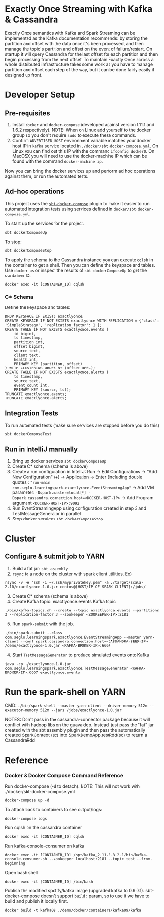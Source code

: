 Exactly Once Streaming with Kafka & Cassandra
=============================================

Exactly Once semantics with Kafka and Spark Streaming can be implemented as the Kafka documentation recommends: by storing the partition and offset with the data once it's been processed, and then manage the topic's partition and offset on the event of failure/restart. On startup it will query Cassandra for the last offset for each partition and then begin processing from the next offset. To maintain Exactly Once across a whole distributed infrastructure takes some work as you have to manage partition and offset each step of the way, but it can be done fairly easily if designed up front.

# Developer Setup

## Pre-requisites

1. Install `docker` and `docker-compose` (developed against version 1.11.1 and 1.6.2 respectively).  NOTE: When on Linux add yourself to the docker group so you don't require `sudo` to execute these commands.
2. Confirm `ADVERTISED_HOST` environment variable matches your docker host IP in `kafka` service located in `./docker/sbt-docker-compose.yml`.  On Linux you can find out this IP with the command `ifconfig docker0`.  On MacOSX you will need to use the docker-machine IP which can be found with the command `docker-machine ip`.

Now you can bring the docker services up and perform ad hoc operations against them, or run the automated tests.

## Ad-hoc operations

This project uses the [`sbt-docker-compose`](https://github.com/Tapad/sbt-docker-compose) plugin to make it easier to run automated integration tests using services defined in `docker/sbt-docker-compose.yml`.

To start up the services for the project.

`sbt dockerComposeUp`

To stop:

`sbt dockerComposeStop`

To apply the schema to the Cassandra instance you can execute `cqlsh` in the container to get a shell.  Then you can define the keyspace and tables.  Use `docker ps` or inspect the results of `sbt dockerComposeUp` to get the container ID.

`docker exec -it [CONTAINER_ID] cqlsh`

### C* Schema

Define the keyspace and tables:

```
DROP KEYSPACE IF EXISTS exactlyonce;
CREATE KEYSPACE IF NOT EXISTS exactlyonce WITH REPLICATION = {'class': 'SimpleStrategy', 'replication_factor': 1 };
CREATE TABLE IF NOT EXISTS exactlyonce.events (
    id bigint,
    ts timestamp,
    partition int,
    offset bigint,
    source text,
    client text,
    health int,
    PRIMARY KEY (partition, offset)
) WITH CLUSTERING ORDER BY (offset DESC);
CREATE TABLE IF NOT EXISTS exactlyonce.alerts (
    ts timestamp,
    source text,
    event_count int,
    PRIMARY KEY (source, ts));
TRUNCATE exactlyonce.events;
TRUNCATE exactlyonce.alerts;
```

## Integration Tests

To run automated tests (make sure services are stopped before you do this)

`sbt dockerComposeTest`

## Run in IntelliJ manually

1. Bring up docker services `sbt dockerComposeUp`
2. Create C* schema (schema is above)
3. Create a run configuration in IntelliJ: Run -> Edit Configurations -> "Add New Configuration" (+) -> Application -> Enter (including double quotes): `"run-main com.seglo.learningspark.exactlyonce.EventStreamingApp"` -> Add VM parameter: `-Dspark.master=local[*] -Dspark.cassandra.connection.host=<DOCKER-HOST-IP>` -> Add Program argument `<DOCKER-HOST-IP>:9092`
4. Run EventStreamingApp using configuration created in step 3 and TestMessageGenerator in parallel
5. Stop docker services `sbt dockerComposeStop`

# Cluster

## Configure & submit job to YARN

1. Build a fat jar: `sbt assembly`
2. `rsync` to a node on the cluster with spark client utilities. Ex)

`rsync -v -e "ssh -i ~/.ssh/myprivatekey.pem" -a ./target/scala-2.10/exactlyonce-1.0.jar centos@[HOST/IP OF SPARK CLIENT]:/jobs/`

3. Create C* schema (schema is above)
4. Create Kafka topic: exactlyonce.events Kafka topic

`./bin/kafka-topics.sh --create --topic exactlyonce.events --partitions 3 --replication-factor 3 --zookeeper <ZOOKEEPER-IP>:2181`

5. Run `spark-submit` with the job.

`./bin/spark-submit --class com.seglo.learningspark.exactlyonce.EventStreamingApp --master yarn-client --conf spark.cassandra.connection.host=<CASSANDRA-SEED-IP> /demo/exactlyonce-1.0.jar <KAFKA-BROKER-IP>:6667`

4. Start `TestMessageGenerator` to produce simulated events onto Kafka

`java -cp ./exactlyonce-1.0.jar com.seglo.learningspark.exactlyonce.TestMessageGenerator <KAFKA-BROKER-IP>:6667 exactlyonce.events`

# Run the spark-shell on YARN

CMD: `./bin/spark-shell --master yarn-client --driver-memory 512m --executor-memory 512m --jars /jobs/exactlyonce-1.0.jar`

NOTES: Don't pass in the cassandra-connector package because it will conflict with hadoop libs
       on the guava dep.  Instead, just pass the "fat" jar created with the sbt assembly plugin and
       then pass the automatically created SparkContext (sc) into SparkDemoApp.testRdd(sc) to return
       a CassandraRdd

# Reference

### Docker & Docker Compose Command Reference

Run docker-compose (-d to detach).  NOTE: This will not work with ./docker/sbt-docker-compose.yml

`docker-compose up -d`

To attach back to containers to see output/logs:

`docker-compose logs`

Run cqlsh on the cassandra container.

`docker exec -it [CONTAINER_ID] cqlsh`

Run kafka-console-consumer on kafka

`docker exec -it [CONTAINER_ID] /opt/kafka_2.11-0.8.2.1/bin/kafka-console-consumer.sh --zookeeper localhost:2181 --topic test --from-beginning`

Open bash shell

`docker exec -it [CONTAINER_ID] /bin/bash`

Publish the modified spotify/kafka image (upgraded kafka to 0.9.0.1).  sbt-docker-compose doesn't support `build:` param, so to use it we have to build and publish it locally first.

`docker build -t kafka09 ./demo/docker/containers/kafka09/kafka`
